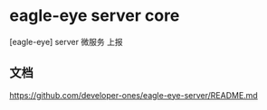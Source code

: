 # eagle-eye server core

[eagle-eye] server 微服务 上报

## 文档

https://github.com/developer-ones/eagle-eye-server/README.md
